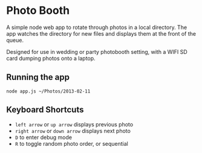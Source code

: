 Photo Booth
===========

A simple node web app to rotate through photos in a local directory. The app watches the directory for new files and displays them at the front of the queue.

Designed for use in wedding or party photobooth setting, with a WIFI SD card dumping photos onto a laptop.

Running the app
---------------

    node app.js ~/Photos/2013-02-11

Keyboard Shortcuts
------------------

* `left arrow` or `up arrow` displays previous photo
* `right arrow` or `down arrow` displays next photo
* `D` to enter debug mode
* `R` to toggle random photo order, or sequential
